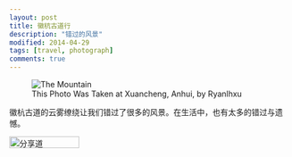 ```yaml
---
layout: post
title: 徽杭古道行
description: "错过的风景"
modified: 2014-04-29
tags: [travel, photograph]
comments: true
---
```


<figure>
<img src="http://ryanlhxu.github.com/images/moutain2.jpg" alt="The Mountain">
<figcaption> This Photo Was Taken at Xuancheng, Anhui, by Ryanlhxu</figcaption>
</figure>


徽杭古道的云雾缭绕让我们错过了很多的风景。在生活中，也有太多的错过与遗憾。

<div>
<!-- ShareTo Button BEGIN -->
<a class="shareto_button" href="http://shareto.com.cn/share.html"><img src="http://s.shareto.com.cn/btn/lg-share-cn.gif" width="125" height="21" alt="分享道" style="border:0"/></a>
<script type="text/javascript" src="http://s.shareto.com.cn/js/shareto_button.js" charset="utf-8"></script>
<!-- ShareTo Button END -->
</div>